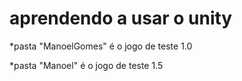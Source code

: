 # aprendendo a usar o unity

*pasta "ManoelGomes" é o jogo de teste 1.0  

*pasta "Manoel" é o jogo de teste 1.5
